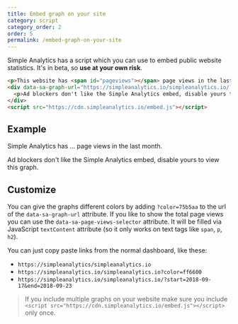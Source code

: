 ```yaml
---
title: Embed graph on your site
category: script
category_order: 2
order: 5
permalink: /embed-graph-on-your-site
---
```


Simple Analytics has a script which you can use to embed public website statistics. It's in beta, so **use at your own risk**.

```html
<p>This website has <span id="pageviews"></span> page views in the last month.</p>
<div data-sa-graph-url="https://simpleanalytics.io/simpleanalytics.io/?color=75b5aa" data-sa-page-views-selector="#pageviews">
  <p>Ad blockers don't like the Simple Analytics embed, disable yours to view this graph.</p>
</div>
<script src="https://cdn.simpleanalytics.io/embed.js"></script>
```

## Example

<p>Simple Analytics has <span id="pageviews">...</span> page views in the last month.</p>
<div data-sa-graph-url="https://simpleanalytics.io/simpleanalytics.io/?color=FF4F64" data-sa-page-views-selector="#pageviews">
  <p>Ad blockers don't like the Simple Analytics embed, disable yours to view this graph.</p>
</div>
<script src="https://cdn.simpleanalytics.io/embed.js"></script>

## Customize

You can give the graphs different colors by adding `?color=75b5aa` to the url of the `data-sa-graph-url` attribute. If you like to show the total page views you can use the `data-sa-page-views-selector` attribute. It will be filled via JavaScript `textContent` attribute (so it only works on text tags like `span`, `p`, `h2`).

You can just copy paste links from the normal dashboard, like these:

- `https://simpleanalytics/simpleanalytics.io`
- `https://simpleanalytics.io/simpleanalytics.io?color=ff6600`
- `https://simpleanalytics.io/simpleanalytics.io/?start=2018-09-17&end=2018-09-23`

> If you include multiple graphs on your website make sure you include `<script src="https://cdn.simpleanalytics.io/embed.js"></script>` only once.
